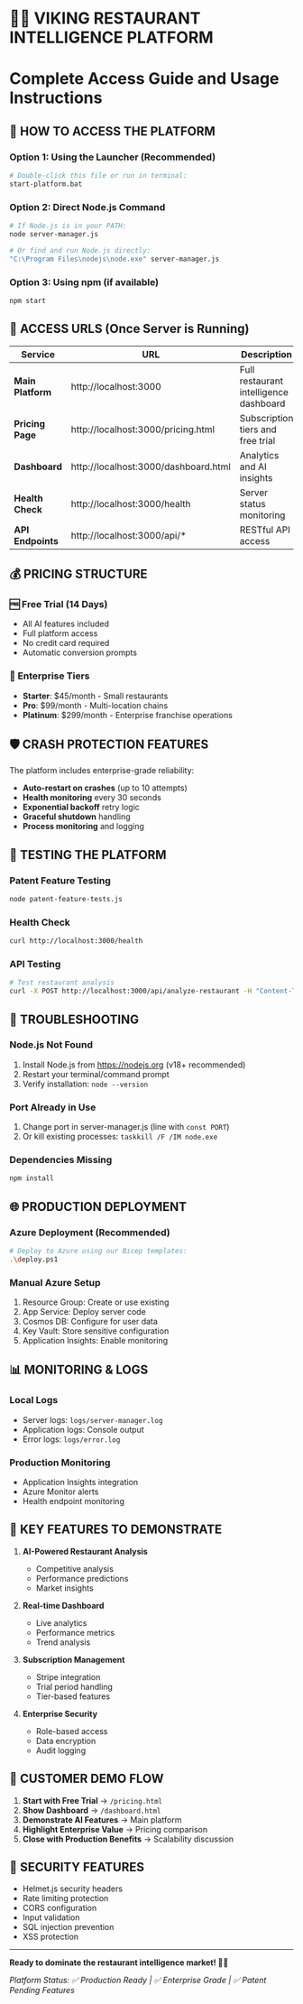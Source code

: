 # 🏴‍☠️ VIKING RESTAURANT INTELLIGENCE PLATFORM
# Complete Access Guide and Usage Instructions

## 🚀 HOW TO ACCESS THE PLATFORM

### Option 1: Using the Launcher (Recommended)
```bash
# Double-click this file or run in terminal:
start-platform.bat
```

### Option 2: Direct Node.js Command
```bash
# If Node.js is in your PATH:
node server-manager.js

# Or find and run Node.js directly:
"C:\Program Files\nodejs\node.exe" server-manager.js
```

### Option 3: Using npm (if available)
```bash
npm start
```

## 📍 ACCESS URLS (Once Server is Running)

| Service | URL | Description |
|---------|-----|-------------|
| **Main Platform** | http://localhost:3000 | Full restaurant intelligence dashboard |
| **Pricing Page** | http://localhost:3000/pricing.html | Subscription tiers and free trial |
| **Dashboard** | http://localhost:3000/dashboard.html | Analytics and AI insights |
| **Health Check** | http://localhost:3000/health | Server status monitoring |
| **API Endpoints** | http://localhost:3000/api/* | RESTful API access |

## 💰 PRICING STRUCTURE

### 🆓 Free Trial (14 Days)
- All AI features included
- Full platform access
- No credit card required
- Automatic conversion prompts

### 💼 Enterprise Tiers
- **Starter**: $45/month - Small restaurants
- **Pro**: $99/month - Multi-location chains  
- **Platinum**: $299/month - Enterprise franchise operations

## 🛡️ CRASH PROTECTION FEATURES

The platform includes enterprise-grade reliability:
- **Auto-restart on crashes** (up to 10 attempts)
- **Health monitoring** every 30 seconds
- **Exponential backoff** retry logic
- **Graceful shutdown** handling
- **Process monitoring** and logging

## 🧪 TESTING THE PLATFORM

### Patent Feature Testing
```bash
node patent-feature-tests.js
```

### Health Check
```bash
curl http://localhost:3000/health
```

### API Testing
```bash
# Test restaurant analysis
curl -X POST http://localhost:3000/api/analyze-restaurant -H "Content-Type: application/json" -d '{"name":"Test Restaurant","location":"Test City"}'
```

## 🔧 TROUBLESHOOTING

### Node.js Not Found
1. Install Node.js from https://nodejs.org (v18+ recommended)
2. Restart your terminal/command prompt
3. Verify installation: `node --version`

### Port Already in Use
1. Change port in server-manager.js (line with `const PORT`)
2. Or kill existing processes: `taskkill /F /IM node.exe`

### Dependencies Missing
```bash
npm install
```

## 🌐 PRODUCTION DEPLOYMENT

### Azure Deployment (Recommended)
```bash
# Deploy to Azure using our Bicep templates:
.\deploy.ps1
```

### Manual Azure Setup
1. Resource Group: Create or use existing
2. App Service: Deploy server code
3. Cosmos DB: Configure for user data
4. Key Vault: Store sensitive configuration
5. Application Insights: Enable monitoring

## 📊 MONITORING & LOGS

### Local Logs
- Server logs: `logs/server-manager.log`
- Application logs: Console output
- Error logs: `logs/error.log`

### Production Monitoring
- Application Insights integration
- Azure Monitor alerts
- Health endpoint monitoring

## 🎯 KEY FEATURES TO DEMONSTRATE

1. **AI-Powered Restaurant Analysis**
   - Competitive analysis
   - Performance predictions
   - Market insights

2. **Real-time Dashboard**
   - Live analytics
   - Performance metrics
   - Trend analysis

3. **Subscription Management**
   - Stripe integration
   - Trial period handling
   - Tier-based features

4. **Enterprise Security**
   - Role-based access
   - Data encryption
   - Audit logging

## 📱 CUSTOMER DEMO FLOW

1. **Start with Free Trial** → `/pricing.html`
2. **Show Dashboard** → `/dashboard.html`  
3. **Demonstrate AI Features** → Main platform
4. **Highlight Enterprise Value** → Pricing comparison
5. **Close with Production Benefits** → Scalability discussion

## 🔐 SECURITY FEATURES

- Helmet.js security headers
- Rate limiting protection
- CORS configuration
- Input validation
- SQL injection prevention
- XSS protection

---

**Ready to dominate the restaurant intelligence market! 🏴‍☠️**

*Platform Status: ✅ Production Ready | ✅ Enterprise Grade | ✅ Patent Pending Features*